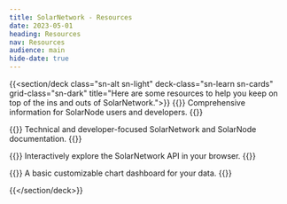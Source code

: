 ```yaml
---
title: SolarNetwork - Resources
date: 2023-05-01
heading: Resources
nav: Resources
audience: main
hide-date: true
---
```

{{<section/deck class="sn-alt sn-light" deck-class="sn-learn sn-cards" grid-class="sn-dark"
    title="Here are some resources to help you keep on top of the ins and outs of SolarNetwork.">}}
  {{<deck-link-card title="SolarNode Handbook"
      url="https://solarnetwork.github.io/solarnode-handbook/"
      link="Go to the Handbook">}}
    Comprehensive information for SolarNode users and developers.
  {{</deck-link-card>}}

  {{<deck-link-card title="Wiki Documentation"
      url="https://github.com/SolarNetwork/solarnetwork/wiki/"
      link="Go to the Wiki">}}
    Technical and developer-focused SolarNetwork and SolarNode documentation.
  {{</deck-link-card>}}

  {{<deck-link-card title="API Explorer"
      url="https://go.solarnetwork.net/node-dashboard/"
      link="Go to the Node Dashboard">}}
    Interactively explore the SolarNetwork API in your browser.
  {{</deck-link-card>}}

  {{<deck-link-card title="SolarNode Dashboard"
      url="https://go.solarnetwork.net/node-dashboard/"
      link="Go to the Node Dashboard">}}
    A basic customizable chart dashboard for your data.
  {{</deck-link-card>}}

{{</section/deck>}}
